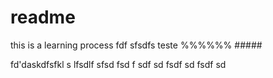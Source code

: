 # readme

this is a learning process fdf sfsdfs teste %%%%%% #####


fd'daskdfsfkl
s lfsdlf
sfsd
fsd
f
sdf
sd
fsdf
sd
fsdf
sd